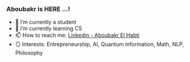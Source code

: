 ### Aboubakr is HERE ...!

- 🔭 I’m currently a student
- 🌱 I’m currently learning CS
- 📫 How to reach me: [Linkedin - Aboubakr El Habti](https://www.linkedin.com/in/aboubakr-el-habti-117b17218/)
- 🪞 Interests: Entrepreneurship, AI, Quantum information, Math, NLP, Philosophy
